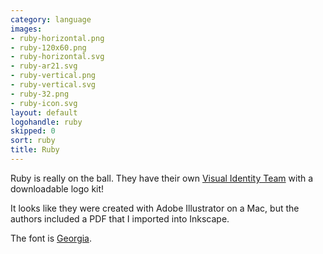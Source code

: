 ```yaml
---
category: language
images:
- ruby-horizontal.png
- ruby-120x60.png
- ruby-horizontal.svg
- ruby-ar21.svg
- ruby-vertical.png
- ruby-vertical.svg
- ruby-32.png
- ruby-icon.svg
layout: default
logohandle: ruby
skipped: 0
sort: ruby
title: Ruby
---
```


Ruby is really on the ball.  They have their own [Visual Identity Team](http://rubyidentity.org/) with a downloadable logo kit!

It looks like they were created with Adobe Illustrator on a Mac, but the authors included a PDF that I imported into Inkscape.

The font is [Georgia](http://www.myfonts.com/fonts/ascender/georgia/regular/?refby=hackerlogos).